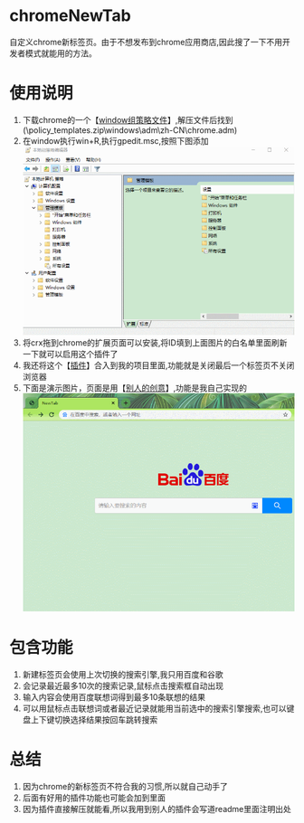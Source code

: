 # chromeNewTab
自定义chrome新标签页。由于不想发布到chrome应用商店,因此搜了一下不用开发者模式就能用的方法。

# 使用说明
1. 下载chrome的一个【[window组策略文件](https://dl.google.com/dl/edgedl/chrome/policy/policy_templates.zip)】,解压文件后找到(\policy_templates.zip\windows\adm\zh-CN\chrome.adm)
2. 在window执行win+R,执行gpedit.msc,按照下图添加  
![chromeNewTab.gif](chromeNewTab.gif)
3. 将crx拖到chrome的扩展页面可以安装,将ID填到上面图片的白名单里面刷新一下就可以启用这个插件了
4. 我还将这个【[插件](https://chrome.google.com/webstore/detail/oficfgdfeoknbjfhommlpiekdapmnebh)】合入到我的项目里面,功能就是关闭最后一个标签页不关闭浏览器
5. 下面是演示图片，页面是用【[别人的创意](http://www.jq22.com/jquery-info21547)】,功能是我自己实现的  
![NewTab.gif](NewTab.gif)

# 包含功能
1. 新建标签页会使用上次切换的搜索引擎,我只用百度和谷歌
2. 会记录最近最多10次的搜索记录,鼠标点击搜索框自动出现
3. 输入内容会使用百度联想词得到最多10条联想的结果
4. 可以用鼠标点击联想词或者最近记录就能用当前选中的搜索引擎搜索,也可以键盘上下键切换选择结果按回车跳转搜索

# 总结
1. 因为chrome的新标签页不符合我的习惯,所以就自己动手了
2. 后面有好用的插件功能也可能会加到里面
3. 因为插件直接解压就能看,所以我用到别人的插件会写道readme里面注明出处
